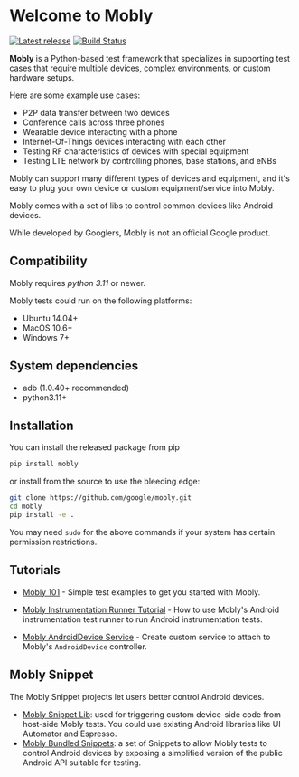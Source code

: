 # Welcome to Mobly

[![Latest release](https://img.shields.io/github/release/google/mobly.svg)](https://github.com/google/mobly/releases/latest)
[![Build Status](https://github.com/google/mobly/actions/workflows/ci.yml/badge.svg?branch=master)](https://github.com/google/mobly/actions)

**Mobly** is a Python-based test framework that specializes in supporting test
cases that require multiple devices, complex environments, or custom hardware
setups.

Here are some example use cases:
*   P2P data transfer between two devices
*   Conference calls across three phones
*   Wearable device interacting with a phone
*   Internet-Of-Things devices interacting with each other
*   Testing RF characteristics of devices with special equipment
*   Testing LTE network by controlling phones, base stations, and eNBs

Mobly can support many different types of devices and equipment, and it's easy
to plug your own device or custom equipment/service into Mobly.

Mobly comes with a set of libs to control common devices like Android devices.

While developed by Googlers, Mobly is not an official Google product.

## Compatibility

Mobly requires *python 3.11* or newer.

Mobly tests could run on the following platforms:
  - Ubuntu 14.04+
  - MacOS 10.6+
  - Windows 7+

## System dependencies
  - adb (1.0.40+ recommended)
  - python3.11+

## Installation
You can install the released package from pip

```sh
pip install mobly
```

or install from the source to use the bleeding edge:

```sh
git clone https://github.com/google/mobly.git
cd mobly
pip install -e .
```

You may need `sudo` for the above commands if your system has certain permission
restrictions.

## Tutorials

* [Mobly 101](docs/tutorial.md) -
Simple test examples to get you started with Mobly.

* [Mobly Instrumentation Runner Tutorial](docs/instrumentation_tutorial.md) -
How to use Mobly's Android instrumentation test runner to run Android instrumentation tests.

* [Mobly AndroidDevice Service](docs/android_device_service.md) -
Create custom service to attach to Mobly's `AndroidDevice` controller.

## Mobly Snippet
The Mobly Snippet projects let users better control Android devices.

* [Mobly Snippet Lib](https://github.com/google/mobly-snippet-lib): used for
triggering custom device-side code from host-side Mobly tests. You could use existing
Android libraries like UI Automator and Espresso.
* [Mobly Bundled Snippets](https://github.com/google/mobly-bundled-snippets): a set
of Snippets to allow Mobly tests to control Android devices by exposing a simplified
version of the public Android API suitable for testing.
